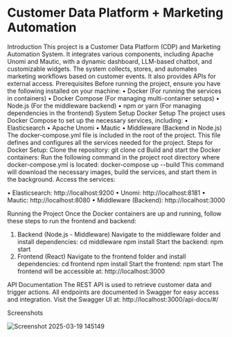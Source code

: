 # Customer Data Platform + Marketing Automation
Introduction
This project is a Customer Data Platform (CDP) and Marketing Automation System. It integrates various components, including Apache Unomi and Mautic, with a dynamic dashboard, LLM-based chatbot, and customizable widgets. The system collects, stores, and automates marketing workflows based on customer events. It also provides APIs for external access.
Prerequisites
Before running the project, ensure you have the following installed on your machine:
•	Docker (For running the services in containers)
•	Docker Compose (For managing multi-container setups)
•	Node.js (For the middleware backend)
•	npm or yarn (For managing dependencies in the frontend)
System Setup
Docker Setup
The project uses Docker Compose to set up the necessary services, including:
•	Elasticsearch
•	Apache Unomi
•	Mautic
•	Middleware (Backend in Node.js)
The docker-compose.yml file is included in the root of the project. This file defines and configures all the services needed for the project.
Steps for Docker Setup:
Clone the repository:
git clone <repository-url>
cd <project-directory>
Build and start the Docker containers: Run the following command in the project root directory where docker-compose.yml is located:
docker-compose up --build
This command will download the necessary images, build the services, and start them in the background.
Access the services:

•	Elasticsearch: http://localhost:9200
•	Unomi: http://localhost:8181
•	Mautic: http://localhost:8080
•	Middleware (Backend): http://localhost:3000

Running the Project
Once the Docker containers are up and running, follow these steps to run the frontend and backend:
1. Backend (Node.js - Middleware)
Navigate to the middleware folder and install dependencies:
cd middleware
npm install
Start the backend:
npm start
2. Frontend (React)
Navigate to the frontend folder and install dependencies:
cd frontend
npm install
Start the frontend:
npm start
The frontend will be accessible at: http://localhost:3000

API Documentation
The REST API is used to retrieve customer data and trigger actions. All endpoints are documented in Swagger for easy access and integration.
Visit the Swagger UI at: http://localhost:3000/api-docs/#/

Screenshots
 
 
 
 
 ![Screenshot 2025-03-19 145149](https://github.com/user-attachments/assets/be3eeb45-b125-46ed-b22b-ee9fba5c5cc8)


 
 


